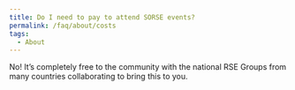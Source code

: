 ```yaml
---
title: Do I need to pay to attend SORSE events?
permalink: /faq/about/costs
tags:
  - About
---
```

No! It’s completely free to the community with the national RSE Groups from many countries collaborating to bring this to you.
